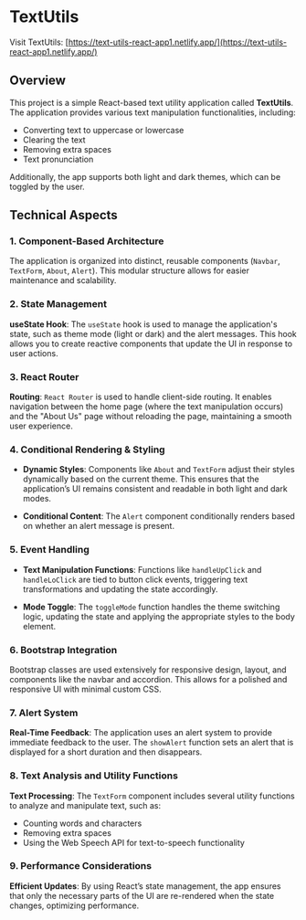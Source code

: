 # TextUtils

Visit TextUtils: [https://text-utils-react-app1.netlify.app/](https://text-utils-react-app1.netlify.app/)

## Overview
This project is a simple React-based text utility application called **TextUtils**. The application provides various text manipulation functionalities, including:

- Converting text to uppercase or lowercase
- Clearing the text
- Removing extra spaces
- Text pronunciation

Additionally, the app supports both light and dark themes, which can be toggled by the user.

## Technical Aspects

### 1. Component-Based Architecture
The application is organized into distinct, reusable components (`Navbar`, `TextForm`, `About`, `Alert`). This modular structure allows for easier maintenance and scalability.

### 2. State Management
**useState Hook**:
The `useState` hook is used to manage the application's state, such as theme mode (light or dark) and the alert messages. This hook allows you to create reactive components that update the UI in response to user actions.

### 3. React Router
**Routing**:
`React Router` is used to handle client-side routing. It enables navigation between the home page (where the text manipulation occurs) and the "About Us" page without reloading the page, maintaining a smooth user experience.

### 4. Conditional Rendering & Styling
- **Dynamic Styles**:
  Components like `About` and `TextForm` adjust their styles dynamically based on the current theme. This ensures that the application’s UI remains consistent and readable in both light and dark modes.
  
- **Conditional Content**:
  The `Alert` component conditionally renders based on whether an alert message is present.

### 5. Event Handling
- **Text Manipulation Functions**:
  Functions like `handleUpClick` and `handleLoClick` are tied to button click events, triggering text transformations and updating the state accordingly.
  
- **Mode Toggle**:
  The `toggleMode` function handles the theme switching logic, updating the state and applying the appropriate styles to the body element.

### 6. Bootstrap Integration
Bootstrap classes are used extensively for responsive design, layout, and components like the navbar and accordion. This allows for a polished and responsive UI with minimal custom CSS.

### 7. Alert System
**Real-Time Feedback**:
The application uses an alert system to provide immediate feedback to the user. The `showAlert` function sets an alert that is displayed for a short duration and then disappears.

### 8. Text Analysis and Utility Functions
**Text Processing**:
The `TextForm` component includes several utility functions to analyze and manipulate text, such as:

- Counting words and characters
- Removing extra spaces
- Using the Web Speech API for text-to-speech functionality

### 9. Performance Considerations
**Efficient Updates**:
By using React’s state management, the app ensures that only the necessary parts of the UI are re-rendered when the state changes, optimizing performance.
